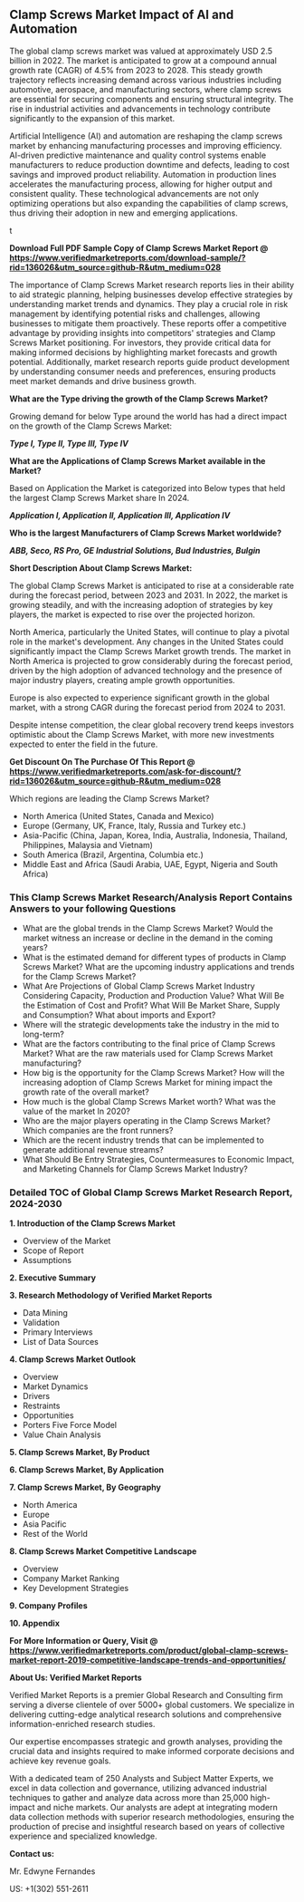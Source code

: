 <h2>Clamp Screws Market Impact of AI and Automation</h2><p>The global clamp screws market was valued at approximately USD 2.5 billion in 2022. The market is anticipated to grow at a compound annual growth rate (CAGR) of 4.5% from 2023 to 2028. This steady growth trajectory reflects increasing demand across various industries including automotive, aerospace, and manufacturing sectors, where clamp screws are essential for securing components and ensuring structural integrity. The rise in industrial activities and advancements in technology contribute significantly to the expansion of this market.</p><p>Artificial Intelligence (AI) and automation are reshaping the clamp screws market by enhancing manufacturing processes and improving efficiency. AI-driven predictive maintenance and quality control systems enable manufacturers to reduce production downtime and defects, leading to cost savings and improved product reliability. Automation in production lines accelerates the manufacturing process, allowing for higher output and consistent quality. These technological advancements are not only optimizing operations but also expanding the capabilities of clamp screws, thus driving their adoption in new and emerging applications.</p>t</p><p id="" class=""><strong>Download Full PDF Sample Copy of Clamp Screws Market Report @ <a href="https://www.verifiedmarketreports.com/download-sample/?rid=136026&utm_source=github-R&utm_medium=028" target="_blank">https://www.verifiedmarketreports.com/download-sample/?rid=136026&utm_source=github-R&utm_medium=028</a></strong></p><p>The importance of&nbsp;Clamp Screws Market research reports lies in their ability to aid strategic planning, helping businesses develop effective strategies by understanding market trends and dynamics. They play a crucial role in risk management by identifying potential risks and challenges, allowing businesses to mitigate them proactively. These reports offer a competitive advantage by providing insights into competitors' strategies and Clamp Screws Market positioning. For investors, they provide critical data for making informed decisions by highlighting market forecasts and growth potential. Additionally, market research reports guide product development by understanding consumer needs and preferences, ensuring products meet market demands and drive business growth.</p><p><strong>What are the&nbsp;Type driving the growth of the Clamp Screws Market?</strong></p><p id="" class="">Growing demand for below Type around the world has had a direct impact on the growth of the Clamp Screws Market:</p><em><strong>Type I, Type II, Type III, Type IV</strong></em></p><strong>What are the&nbsp;Applications&nbsp;of Clamp Screws Market available in the Market?</strong></p><p id="" class="">Based on Application the Market is categorized into Below types that held the largest Clamp Screws Market share In 2024.</p><em><strong>Application I, Application II, Application III, Application IV</strong></em></p><strong>Who is the largest Manufacturers of Clamp Screws Market worldwide?</strong></p><p><em><strong>ABB, Seco, RS Pro, GE Industrial Solutions, Bud Industries, Bulgin</strong></em></p><p id="" class=""><strong>Short Description About Clamp Screws Market:</strong></p><p>The global Clamp Screws Market is anticipated to rise at a considerable rate during the forecast period, between 2023 and 2031. In 2022, the market is growing steadily, and with the increasing adoption of strategies by key players, the market is expected to rise over the projected horizon.</p><p>North America, particularly the United States, will continue to play a pivotal role in the market's development. Any changes in the United States could significantly impact the Clamp Screws Market growth trends. The market in North America is projected to grow considerably during the forecast period, driven by the high adoption of advanced technology and the presence of major industry players, creating ample growth opportunities.</p><p>Europe is also expected to experience significant growth in the global market, with a strong CAGR during the forecast period from 2024 to 2031.</p><p>Despite intense competition, the clear global recovery trend keeps investors optimistic about the Clamp Screws Market, with more new investments expected to enter the field in the future.</p><p id="" class=""><strong>Get Discount On The Purchase Of This Report @ <a href="https://www.verifiedmarketreports.com/ask-for-discount/?rid=136026&utm_source=github-R&utm_medium=028" target="_blank">https://www.verifiedmarketreports.com/ask-for-discount/?rid=136026&utm_source=github-R&utm_medium=028</a></strong></p>Which regions are leading the Clamp Screws Market?</p><ul><li>North America (United States, Canada and Mexico)</li><li>Europe (Germany, UK, France, Italy, Russia and Turkey etc.)</li><li>Asia-Pacific (China, Japan, Korea, India, Australia, Indonesia, Thailand, Philippines, Malaysia and Vietnam)</li><li>South America (Brazil, Argentina, Columbia etc.)</li><li>Middle East and Africa (Saudi Arabia, UAE, Egypt, Nigeria and South Africa)</li></ul><h3 id="" class="">This Clamp Screws Market Research/Analysis Report Contains Answers to your following Questions</h3><ul><li>What are the global trends in the Clamp Screws Market? Would the market witness an increase or decline in the demand in the coming years?</li><li>What is the estimated demand for different types of products in Clamp Screws Market? What are the upcoming industry applications and trends for the Clamp Screws Market?</li><li>What Are Projections of Global Clamp Screws Market Industry Considering Capacity, Production and Production Value? What Will Be the Estimation of Cost and Profit? What Will Be Market Share, Supply and Consumption? What about imports and Export?</li><li>Where will the strategic developments take the industry in the mid to long-term?</li><li>What are the factors contributing to the final price of Clamp Screws Market? What are the raw materials used for Clamp Screws Market manufacturing?</li><li>How big is the opportunity for the Clamp Screws Market? How will the increasing adoption of Clamp Screws Market for mining impact the growth rate of the overall market?</li><li>How much is the global Clamp Screws Market worth? What was the value of the market In 2020?</li><li>Who are the major players operating in the Clamp Screws Market? Which companies are the front runners?</li><li>Which are the recent industry trends that can be implemented to generate additional revenue streams?</li><li>What Should Be Entry Strategies, Countermeasures to Economic Impact, and Marketing Channels for Clamp Screws Market Industry?</li></ul><h3 id="" class="">Detailed TOC of Global Clamp Screws Market Research Report, 2024-2030</h3><p id="" class=""><strong>1. Introduction of the Clamp Screws Market</strong></p><ul><li>Overview of the Market</li><li>Scope of Report</li><li>Assumptions</li></ul><p id="" class=""><strong>2. Executive Summary</strong></p><p id="" class=""><strong>3. Research Methodology of Verified Market Reports</strong></p><ul><li>Data Mining</li><li>Validation</li><li>Primary Interviews</li><li>List of Data Sources</li></ul><p id="" class=""><strong>4. Clamp Screws Market Outlook</strong></p><ul><li>Overview</li><li>Market Dynamics</li><li>Drivers</li><li>Restraints</li><li>Opportunities</li><li>Porters Five Force Model</li><li>Value Chain Analysis</li></ul><p id="" class=""><strong>5. Clamp Screws Market, By Product</strong></p><p id="" class=""><strong>6. Clamp Screws Market, By Application</strong></p><p id="" class=""><strong>7. Clamp Screws Market, By Geography</strong></p><ul><li>North America</li><li>Europe</li><li>Asia Pacific</li><li>Rest of the World</li></ul><p id="" class=""><strong>8. Clamp Screws Market Competitive Landscape</strong></p><ul><li>Overview</li><li>Company Market Ranking</li><li>Key Development Strategies</li></ul><p id="" class=""><strong>9. Company Profiles</strong></p><p id="" class=""><strong>10. Appendix</strong></p><p id="" class=""><strong>For More Information or Query, Visit @ <a href="https://www.verifiedmarketreports.com/product/global-clamp-screws-market-report-2019-competitive-landscape-trends-and-opportunities/" target="_blank">https://www.verifiedmarketreports.com/product/global-clamp-screws-market-report-2019-competitive-landscape-trends-and-opportunities/</a></strong></p><p id="" class=""><strong>About Us: Verified Market Reports</strong></p><p id="" class="">Verified Market Reports is a premier Global Research and Consulting firm serving a diverse clientele of over 5000+ global customers. We specialize in delivering cutting-edge analytical research solutions and comprehensive information-enriched research studies.</p><p id="" class="">Our expertise encompasses strategic and growth analyses, providing the crucial data and insights required to make informed corporate decisions and achieve key revenue goals.</p><p id="" class="">With a dedicated team of 250 Analysts and Subject Matter Experts, we excel in data collection and governance, utilizing advanced industrial techniques to gather and analyze data across more than 25,000 high-impact and niche markets. Our analysts are adept at integrating modern data collection methods with superior research methodologies, ensuring the production of precise and insightful research based on years of collective experience and specialized knowledge.</p><p id="" class=""><strong>Contact us:</strong></p><p id="" class="">Mr. Edwyne Fernandes</p><p id="" class="">US: +1(302) 551-2611</p>